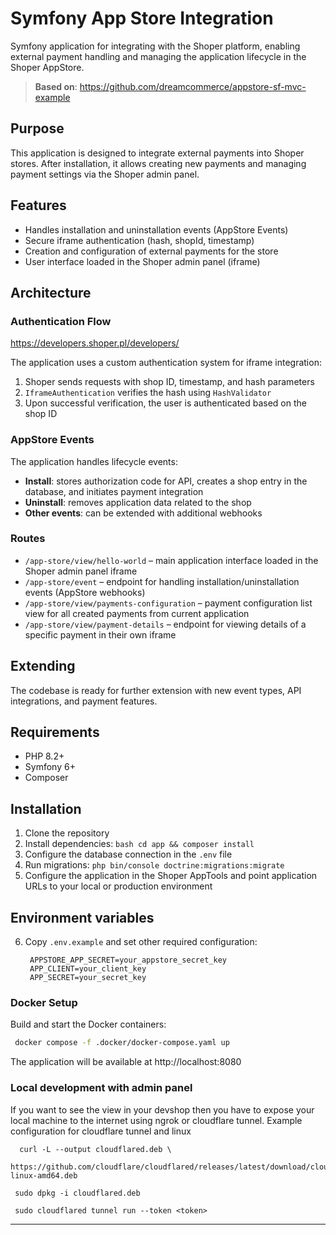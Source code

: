 # Symfony App Store Integration

Symfony application for integrating with the Shoper platform, enabling external payment handling and managing the application lifecycle in the Shoper AppStore.

> **Based on**: https://github.com/dreamcommerce/appstore-sf-mvc-example

## Purpose

This application is designed to integrate external payments into Shoper stores. After installation, it allows creating new payments and managing payment settings via the Shoper admin panel.

## Features

- Handles installation and uninstallation events (AppStore Events)
- Secure iframe authentication (hash, shopId, timestamp)
- Creation and configuration of external payments for the store
- User interface loaded in the Shoper admin panel (iframe)

## Architecture

### Authentication Flow

https://developers.shoper.pl/developers/

The application uses a custom authentication system for iframe integration:

1. Shoper sends requests with shop ID, timestamp, and hash parameters
2. `IframeAuthentication` verifies the hash using `HashValidator`
3. Upon successful verification, the user is authenticated based on the shop ID

### AppStore Events

The application handles lifecycle events:

- **Install**: stores authorization code for API, creates a shop entry in the database, and initiates payment integration
- **Uninstall**: removes application data related to the shop
- **Other events**: can be extended with additional webhooks

### Routes

- `/app-store/view/hello-world` – main application interface loaded in the Shoper admin panel iframe
- `/app-store/event` – endpoint for handling installation/uninstallation events (AppStore webhooks)
- `/app-store/view/payments-configuration` – payment configuration list view for all created payments from current application
- `/app-store/view/payment-details` – endpoint for viewing details of a specific payment in their own iframe

## Extending

The codebase is ready for further extension with new event types, API integrations, and payment features.

## Requirements

- PHP 8.2+
- Symfony 6+
- Composer

## Installation

1. Clone the repository
2. Install dependencies: `bash cd app && composer install`
3. Configure the database connection in the `.env` file
4. Run migrations: `php bin/console doctrine:migrations:migrate`
5. Configure the application in the Shoper AppTools and point application URLs to your local or production environment

## Environment variables

6. Copy `.env.example` and set other required configuration:
   ```
    APPSTORE_APP_SECRET=your_appstore_secret_key
    APP_CLIENT=your_client_key
    APP_SECRET=your_secret_key
   ```

### Docker Setup

Build and start the Docker containers:

```bash
 docker compose -f .docker/docker-compose.yaml up
```

The application will be available at http://localhost:8080

### Local development with admin panel

If you want to see the view in your devshop then you have to expose your local machine to the internet using ngrok or cloudflare tunnel.
Example configuration for cloudflare tunnel and linux
```shell
  curl -L --output cloudflared.deb \
  https://github.com/cloudflare/cloudflared/releases/latest/download/cloudflared-linux-amd64.deb
```
```shell
 sudo dpkg -i cloudflared.deb
```

```shell
 sudo cloudflared tunnel run --token <token>
```
---

